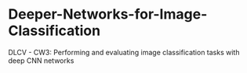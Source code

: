 # Deeper-Networks-for-Image-Classification
DLCV - CW3: Performing and evaluating image classification tasks with deep CNN networks
